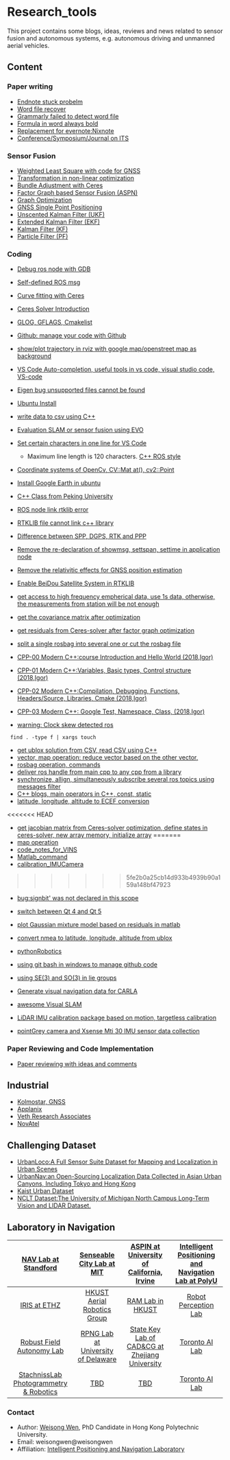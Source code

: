 # Research_tools 
This project contains some blogs, ideas, reviews and news related to sensor fusion and autonomous systems, e.g. autonomous driving and unmanned aerial vehicles.

<!-- <p align="center">
  <img width="712pix" src="img/framework20200104.png">
</p> -->

## Content
### Paper writing

- [Endnote stuck probelm](https://www.zhihu.com/question/44969655/answer/415516847) 
- [Word file recover](https://zhuanlan.zhihu.com/p/95040014)
- [Grammarly failed to detect word file](https://zhuanlan.zhihu.com/p/91414871)
- [Formula in word always bold](https://www.zhihu.com/question/46817938/answer/882984999)
- [Replacement for evernote:Nixnote](https://zhuanlan.zhihu.com/p/86701936)
- [Conference/Symposium/Journal on ITS](https://zhuanlan.zhihu.com/p/49662463)

### Sensor Fusion
- [Weighted Least Square with code for GNSS](https://zhuanlan.zhihu.com/p/85872469)
- [Transformation in non-linear optimization](https://zhuanlan.zhihu.com/p/83120010)
- [Bundle Adjustment with Ceres](https://zhuanlan.zhihu.com/p/82986533)
- [Factor Graph based Sensor Fusion (ASPN)](https://zhuanlan.zhihu.com/p/49500590)
- [Graph Optimization](https://zhuanlan.zhihu.com/p/48182009)
- [GNSS Single Point Positioning](https://zhuanlan.zhihu.com/p/48086556)
- [Unscented Kalman Filter (UKF)](https://zhuanlan.zhihu.com/p/48084816)
- [Extended Kalman Filter (EKF)](https://zhuanlan.zhihu.com/p/48084610)
- [Kalman Filter (KF)](https://zhuanlan.zhihu.com/p/48083971)
- [Particle Filter (PF)](https://zhuanlan.zhihu.com/p/47919094)


### Coding

- [Debug ros node with GDB](coding/GDB/README.md) 
- [Self-defined ROS msg](https://zhuanlan.zhihu.com/p/82381074)
- [Curve fitting with Ceres](https://zhuanlan.zhihu.com/p/82984902)
- [Ceres Solver Introduction](https://zhuanlan.zhihu.com/p/82984902)
- [GLOG, GFLAGS, Cmakelist](https://zhuanlan.zhihu.com/p/81854369)
- [Github: manage your code with Github](coding/GithubUsage/README.md)
- [show/plot trajectory in rviz with google map/openstreet map as background](https://github.com/gareth-cross/rviz_satellite)
- [VS Code Auto-completion, useful tools in vs code, visual studio code, VS-code](coding/VS_Code/README.md) 
- [Eigen bug unsupported files cannot be found](https://zhuanlan.zhihu.com/p/102604655) 
- [Ubuntu Install](coding/ubuntuInstall/README.md) 
- [write data to csv using C++](coding/data2csv/README.md) 
- [Evaluation SLAM or sensor fusion using EVO](coding/evo/README.md) 
- [Set certain characters in one line for VS Code](https://blog.csdn.net/weixin_45272449/article/details/97615190) 
  - Maximum line length is 120 characters. [C++ ROS style](http://wiki.ros.org/CppStyleGuide) 
- [Coordinate systems of OpenCv, CV::Mat at(), cv2::Point](https://blog.csdn.net/wangxuwen2/article/details/52443978)   
- [Install Google Earth in ubuntu](https://linuxconfig.org/how-to-install-google-earth-on-ubuntu-18-04-bionic-beaver-linux)    
- [C++ Class from Peking University](https://www.bilibili.com/video/av10046030/?p=1)    
- [ROS node link rtklib error](https://zhuanlan.zhihu.com/p/104385648)  
- [RTKLIB file cannot link c++ library](https://zhuanlan.zhihu.com/p/104395633/edit)  
- [Difference between SPP, DGPS, RTK and PPP](https://blog.csdn.net/foreverhuylee/article/details/25693893) 
- [Remove the re-declaration of showmsg, settspan, settime in application node](https://zhuanlan.zhihu.com/p/104488765) 
- [Remove the relativitic effects for GNSS position estimation](https://zhuanlan.zhihu.com/p/104713783) 
- [Enable BeiDou Satellite System in RTKLIB](https://zhuanlan.zhihu.com/p/105019922)
- [get access to high frequency empherical data, use 1s data, otherwise, the measurements from station will be not enough](https://www.geodetic.gov.hk/en/satref/welcome.htm)
- [get the covariance matrix after optimization](https://zhuanlan.zhihu.com/p/106631772)
- [get residuals from Ceres-solver after factor graph optimization](https://zhuanlan.zhihu.com/p/106984063)
- [split a single rosbag into several one or cut the rosbag file](https://answers.ros.org/question/99711/how-to-split-a-recorded-rosbag-file/)

- [CPP-00 Modern C++:course Introduction and Hello World (2018,Igor)](coding/CPP00/README.md)
- [CPP-01 Modern C++:Variables, Basic types, Control structure (2018,Igor)](coding/CPP01/README.md)
- [CPP-02 Modern C++:Compilation, Debugging, Functions, Headers/Source, Libraries, Cmake (2018,Igor)](coding/CPP02/README.md)
- [CPP-03 Modern C++: Google Test, Namespace, Class, (2018,Igor)](coding/CPP03/README.md)
- [warning:  Clock skew detected ros](coding/data2csv/README.md)
```
 find . -type f | xargs touch
```
- [get ublox solution from CSV, read CSV using C++](coding/data2csv/README.md)
- [vector, map operation: reduce vector based on the other vector, ](coding/vectorOperation/README.md)
- [rosbag operation, commands ](coding/rosbagOperation/README.md)
- [deliver ros handle from main cpp to any cpp from a library](coding/deliverROSHandle/README.md)
- [synchronize, allign, simultaneously subscribe several ros topics using messages filter](coding/rosmessageFilter/README.md)
- [C++ blogs, main operators in C++, const, static](https://zhaostu4.github.io/2019/11/28/%E9%9D%A2%E7%BB%8F%E6%B1%87%E6%80%BB-C++%E5%9F%BA%E7%A1%80%E7%B4%A2%E5%BC%95/)
- [latitude, longitude, altitude to ECEF conversion](https://www.oc.nps.edu/oc2902w/coord/llhxyz.htm?source=post_page---------------------------)

<<<<<<< HEAD
- [get jacobian matrix from Ceres-solver optimization, define states in ceres-solver, new array memory, initialize array](coding/getJacobian/README.md)
=======
- [map operation](coding/map_operation/README.md)
- [code_notes_for_VINS](coding/code_notes_for_VINS/README.md)
- [Matlab_command](coding/Matlab_command/README.md)
- [calibration_IMUCamera](coding/calibration_IMUCamera/README.md)
>>>>>>> 5fe2b0a25cb14d933b4939b90a159a148bf47923

- [bug:signbit' was not declared in this scope](https://zhuanlan.zhihu.com/p/157710045)
- [switch between Qt 4 and Qt 5](https://blog.csdn.net/lch_vison/article/details/80899039)
- [plot Gaussian mixture model based on residuals in matlab](coding/plotGMM/README.md)
- [convert nmea to latitude, longitude, altitude from ublox](coding/convert_nmea/README.md)
- [pythonRobotics](https://github.com/AtsushiSakai/PythonRobotics)
- [using git bash in windows to manage github code](https://git-scm.com/download/win)
- [using SE(3) and SO(3) in lie groups](https://blog.csdn.net/xiaoxiaowenqiang/article/details/78991190?utm_source=blogxgwz6)
- [Generate visual navigation data for CARLA](https://github.com/IamWangYunKai/carla_py)
- [awesome Visual SLAM](https://github.com/tzutalin/awesome-visual-slam)

- [LiDAR IMU calibration package based on motion, targetless calibration](https://github.com/APRIL-ZJU/lidar_IMU_calib)

- [pointGrey camera and Xsense Mti 30 IMU sensor data collection](coding/camera_imu_collection/README.md)


### Paper Reviewing and Code Implementation
- [Paper reviewing with ideas and comments](paperReview/README.md) 

## Industrial
- [Kolmostar, GNSS](https://zhuanlan.zhihu.com/p/58346842)
- [Applanix](https://www.applanix.com/products/posav.htm)
- [Veth Research Associates](https://www.vethresearch.com/)
- [NovAtel](https://www.novatel.com/products/span-gnss-inertial-systems/span-combined-systems/span-cpt/)

## Challenging Dataset
- [UrbanLoco:A Full Sensor Suite Dataset for Mapping and Localization in Urban Scenes](https://advdataset2019.wixsite.com/advlocalization)
- [UrbanNav:an Open-Sourcing Localization Data Collected in Asian Urban Canyons, Including Tokyo and Hong Kong](https://www.polyu-ipn-lab.com/urbannav)
- [Kaist Urban Dataset](https://irap.kaist.ac.kr/dataset/download_1.html)
- [NCLT Dataset:The University of Michigan North Campus Long-Term Vision and LIDAR Dataset.](http://robots.engin.umich.edu/nclt/)

## Laboratory in Navigation
<!-- - [NAV Lab at Standford](http://web.stanford.edu/~gracegao/)
- [Senseable City Lab at MIT](http://senseable.mit.edu/)
- [ASPIN at University of California, Irvine](http://aspin.eng.uci.edu/research.html)
- [toronto AI Lab](http://www.cs.toronto.edu/~urtasun/)
- [IRIS at ETHZ](https://www.iris.ethz.ch/)
- [HKUST Aerial Robotics Group](http://uav.ust.hk/)
- [RAM Lab in HKUST](https://ram-lab.com/)
- [Robot Perception Lab](https://rpl.ri.cmu.edu/)
- [Robust Field Autonomy Lab](https://robustfieldautonomylab.github.io/) -->


| [NAV Lab at Standford](http://web.stanford.edu/~gracegao/) | [Senseable City Lab at MIT](http://senseable.mit.edu/) | [ASPIN at University of California, Irvine](http://aspin.eng.uci.edu/research.html) | [Intelligent Positioning and Navigation Lab at PolyU](https://www.polyu-ipn-lab.com/) |
| :---:  | :---:  | :---:  | :---:  |
| [IRIS at ETHZ](https://www.iris.ethz.ch/) | [HKUST Aerial Robotics Group](http://uav.ust.hk/) | [RAM Lab in HKUST](https://ram-lab.com/) | [Robot Perception Lab](https://rpl.ri.cmu.edu/) |
| [Robust Field Autonomy Lab](https://robustfieldautonomylab.github.io/) | [RPNG Lab at University of Delaware](https://sites.udel.edu/robot/) | [State Key Lab of CAD&CG at Zhejiang University](http://www.cad.zju.edu.cn/home/gfzhang/) | [Toronto AI Lab](http://www.cs.toronto.edu/~urtasun/) |
| [StachnissLab Photogrammetry & Robotics](https://www.ipb.uni-bonn.de/) | [TBD](https://sites.udel.edu/robot/) | [TBD](http://www.cad.zju.edu.cn/home/gfzhang/) | [Toronto AI Lab](http://www.cs.toronto.edu/~urtasun/) |

### Contact
- Author: [Weisong Wen](https://weisongwen.wixsite.com/weisongwen), PhD Candidate in Hong Kong Polytechnic University.
- Email: weisongwen@weisongwen
- Affiliation: [Intelligent Positioning and Navigation Laboratory](https://www.polyu-ipn-lab.com/)